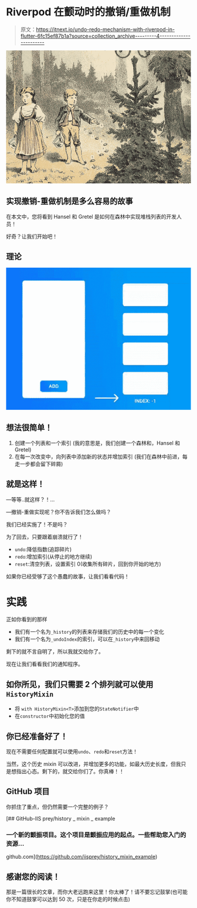 # Riverpod 在颤动时的撤销/重做机制

> 原文：<https://itnext.io/undo-redo-mechanism-with-riverpod-in-flutter-6fc15ef87b1a?source=collection_archive---------4----------------------->

![](img/5e54a1ce7c8a6e7691e924bc21422190.png)

## 实现撤销-重做机制是多么容易的故事

在本文中，您将看到 Hansel 和 Gretel 是如何在森林中实现堆栈列表的开发人员！

好奇？让我们开始吧！

## 理论

![](img/94dd98e610f1e4a8634d8a7550da9461.png)

## 想法很简单！

1.  创建一个列表和一个索引
    (我的意思是，我们创建一个森林和，Hansel 和 Gretel)
2.  在每一次改变中，向列表中添加新的状态并增加索引
    (我们在森林中前进，每走一步都会留下碎屑)

## 就是这样！

—等等..就这样？！...

—撤销-重做实现呢？你不告诉我们怎么做吗？

我们已经实施了！不是吗？

为了回去，只要跟着崩溃就行了！

*   `undo`:降低指数(追踪碎片)
*   `redo`:增加索引(从停止的地方继续)
*   `reset`:清空列表，设置索引 0(收集所有碎片，回到你开始的地方)

如果你已经受够了这个愚蠢的故事，让我们看看代码！

# 实践

正如你看到的那样

*   我们有一个名为`_history`的列表来存储我们的历史中的每一个变化
*   我们有一个名为`_undoIndex`的索引，可以在`_history`中来回移动

剩下的就不言自明了，所以我就交给你了。

现在让我们看看我们的通知程序。

## 如你所见，我们只需要 2 个排列就可以使用`HistoryMixin`

*   将 `with HistoryMixin<T>`添加到您的`StateNotifier`中
*   在`constructor`中初始化您的值

## 你已经准备好了！

现在不需要任何配置就可以使用`undo`、`redo`和`reset`方法！

当然，这个历史 mixin 可以改进，并增加更多的功能，如最大历史长度，但我只是想指出心态。剩下的，就交给你们了。你真棒！！

## GitHub 项目

你抓住了重点，但仍然需要一个完整的例子？

[](https://github.com/iisprey/history_mixin_example) [## GitHub-IIS prey/history _ mixin _ example

### 一个新的颤振项目。这个项目是颤振应用的起点。一些帮助您入门的资源…

github.com](https://github.com/iisprey/history_mixin_example) 

## 感谢您的阅读！

那是一篇很长的文章，而你大老远跑来这里！你太棒了！请不要忘记鼓掌(也可能你不知道鼓掌可以达到 50 次，只是在你走的时候点击)